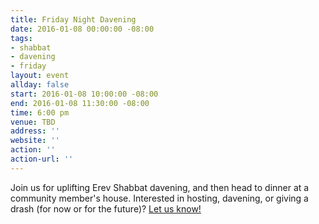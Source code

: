 ```yaml
---
title: Friday Night Davening
date: 2016-01-08 00:00:00 -08:00
tags:
- shabbat
- davening
- friday
layout: event
allday: false
start: 2016-01-08 10:00:00 -08:00
end: 2016-01-08 11:30:00 -08:00
time: 6:00 pm
venue: TBD
address: ''
website: ''
action: ''
action-url: ''
---
```


Join us for uplifting Erev Shabbat davening, and then head to dinner at a community member's house. Interested in hosting, davening, or giving a drash (for now or for the future)? [Let us know!](mailto:info@minyandafna.org)